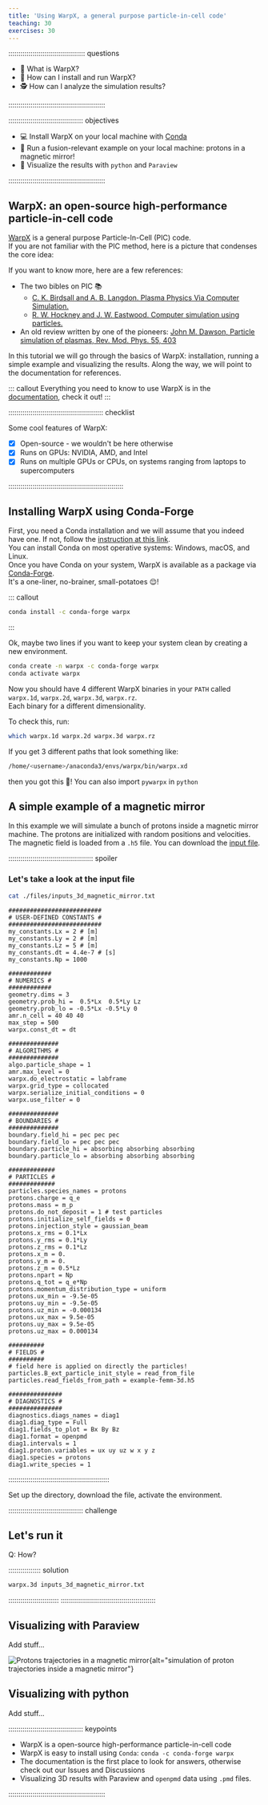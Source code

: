 ```yaml
---
title: 'Using WarpX, a general purpose particle-in-cell code'  
teaching: 30
exercises: 30
---
```


:::::::::::::::::::::::::::::::::::::: questions 

- 🤌 What is WarpX? 
- 🧮 How can I install and run WarpX?
- 🕵️ How can I analyze the simulation results?

::::::::::::::::::::::::::::::::::::::::::::::::

::::::::::::::::::::::::::::::::::::: objectives

- 💻 Install WarpX on your local machine with [Conda](https://docs.conda.io/en/latest/)
- 🏃 Run a fusion-relevant example on your local machine: protons in a magnetic mirror!
- 👀 Visualize the results with `python` and `Paraview`

::::::::::::::::::::::::::::::::::::::::::::::::

## WarpX: an open-source high-performance particle-in-cell code 

[WarpX](https://github.com/BLAST-WarpX/warpx) is a general purpose Particle-In-Cell (PIC) code.  
If you are not familiar with the PIC method, here is a picture that condenses the core idea:  

If you want to know more, here are a few references:

*  The two bibles on PIC 📚
     *  [C. K. Birdsall and A. B. Langdon. Plasma Physics Via Computer Simulation.](https://doi.org/10.1201/9781315275048)  
     *  [R. W. Hockney and J. W. Eastwood. Computer simulation using particles.](https://doi.org/10.1201/9780367806934)  
*  An old review written by one of the pioneers: [John M. Dawson, Particle simulation of plasmas, Rev. Mod. Phys. 55, 403](https://doi.org/10.1103/RevModPhys.55.403)  


In this tutorial we will go through the basics of WarpX: installation, running a simple example and visualizing the results. 
Along the way, we will point to the documentation for references.


::: callout
Everything you need to know to use WarpX is in the [documentation](https://warpx.readthedocs.io/en/latest/index.html), check it out!
:::

::::::::::::::::::::::::::::::::::::::::::::::: checklist

Some cool features of WarpX:  

- [x] Open-source - we wouldn't be here otherwise  
- [x] Runs on GPUs: NVIDIA, AMD, and Intel  
- [x] Runs on multiple GPUs or CPUs, on systems ranging from laptops to supercomputers

:::::::::::::::::::::::::::::::::::::::::::::::::::::::::

## Installing WarpX using Conda-Forge

First, you need a Conda installation and we will assume that you indeed have one.
If not, follow the [instruction at this link](https://docs.conda.io/projects/conda/en/stable/user-guide/install/index.html#regular-installation).  
You can install Conda on most operative systems: Windows, macOS, and Linux.  
Once you have Conda on your system, WarpX is available as a package via [Conda-Forge](https://conda-forge.org/download/).  
It's a one-liner, no-brainer, small-potatoes 😌!

::: callout
```bash
conda install -c conda-forge warpx 
```
:::

Ok, maybe two lines if you want to keep your system clean by creating a new environment. 

```bash
conda create -n warpx -c conda-forge warpx 
conda activate warpx 
```

Now you should have 4 different WarpX binaries in your `PATH` called `warpx.1d`, `warpx.2d`, `warpx.3d`, `warpx.rz`.  
Each binary for a different dimensionality.  

To check this, run:
```bash
which warpx.1d warpx.2d warpx.3d warpx.rz
```
If you get 3 different paths that look something like:
```bash
/home/<username>/anaconda3/envs/warpx/bin/warpx.xd
```
then you got this 🙌! You can also import `pywarpx` in `python`



## A simple example of a magnetic mirror

In this example we will simulate a bunch of protons inside a magnetic mirror machine. 
The protons are initialized with random positions and velocities. 
The magnetic field is loaded from a `.h5` file.
You can download the [input file](./files/inputs_3d_magnetic_mirror.txt). 

:::::::::::::::::::::::::::::::::::::::::: spoiler

### Let's take a look at the input file


``` bash
cat ./files/inputs_3d_magnetic_mirror.txt
```

``` output
##########################
# USER-DEFINED CONSTANTS #
##########################
my_constants.Lx = 2 # [m]
my_constants.Ly = 2 # [m] 
my_constants.Lz = 5 # [m]
my_constants.dt = 4.4e-7 # [s]
my_constants.Np = 1000 

############
# NUMERICS #
############
geometry.dims = 3
geometry.prob_hi =  0.5*Lx  0.5*Ly Lz
geometry.prob_lo = -0.5*Lx -0.5*Ly 0
amr.n_cell = 40 40 40
max_step = 500
warpx.const_dt = dt

##############
# ALGORITHMS #
##############
algo.particle_shape = 1
amr.max_level = 0
warpx.do_electrostatic = labframe
warpx.grid_type = collocated
warpx.serialize_initial_conditions = 0
warpx.use_filter = 0

##############
# BOUNDARIES #
##############
boundary.field_hi = pec pec pec
boundary.field_lo = pec pec pec
boundary.particle_hi = absorbing absorbing absorbing
boundary.particle_lo = absorbing absorbing absorbing

#############
# PARTICLES #
#############
particles.species_names = protons
protons.charge = q_e
protons.mass = m_p
protons.do_not_deposit = 1 # test particles
protons.initialize_self_fields = 0
protons.injection_style = gaussian_beam
protons.x_rms = 0.1*Lx
protons.y_rms = 0.1*Ly
protons.z_rms = 0.1*Lz
protons.x_m = 0. 
protons.y_m = 0.
protons.z_m = 0.5*Lz
protons.npart = Np 
protons.q_tot = q_e*Np
protons.momentum_distribution_type = uniform
protons.ux_min = -9.5e-05
protons.uy_min = -9.5e-05
protons.uz_min = -0.000134
protons.ux_max = 9.5e-05
protons.uy_max = 9.5e-05
protons.uz_max = 0.000134

##########
# FIELDS #
##########
# field here is applied on directly the particles! 
particles.B_ext_particle_init_style = read_from_file
particles.read_fields_from_path = example-femm-3d.h5

###############
# DIAGNOSTICS #
###############
diagnostics.diags_names = diag1
diag1.diag_type = Full
diag1.fields_to_plot = Bx By Bz
diag1.format = openpmd
diag1.intervals = 1
diag1.proton.variables = ux uy uz w x y z
diag1.species = protons
diag1.write_species = 1
```
::::::::::::::::::::::::::::::::::::::::::::::::::

Set up the directory, download the file, activate the environment.

::::::::::::::::::::::::::::::::::::: challenge

## Let's run it

Q: How?

:::::::::::::::: solution

```bash
warpx.3d inputs_3d_magnetic_mirror.txt
```

:::::::::::::::::::::::::
:::::::::::::::::::::::::::::::::::::::::::::::



## Visualizing with Paraview 

Add stuff...


![Protons trajectories in a magnetic mirror](https://gist.github.com/user-attachments/assets/24b11226-4242-4958-bc12-c09159363065){alt="simulation of proton trajectories inside a magnetic mirror"}


## Visualizing with python

Add stuff...





::::::::::::::::::::::::::::::::::::: keypoints 

- WarpX is a open-source high-performance particle-in-cell code
- WarpX is easy to install using `Conda`: `conda -c conda-forge warpx`
- The documentation is the first place to look for answers, otherwise check out our Issues and Discussions 
- Visualizing 3D results with Paraview and `openpmd` data using `.pmd` files. 

::::::::::::::::::::::::::::::::::::::::::::::::
